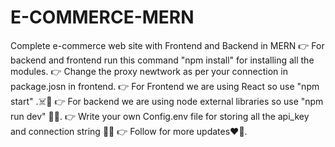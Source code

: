 # E-COMMERCE-MERN
Complete e-commerce web site with Frontend and Backend in MERN
👉 For backend and frontend run this command "npm install" for installing all the modules.
👉 Change the proxy newtwork as per your connection in package.josn in frontend.
👉 For Frontend we are using React so use "npm start" .☠️🦖
👉 For backend we are using node external libraries so use "npm run dev" 🫡💥.
👉 Write your own Config.env file for storing all the api_key and connection string 🤯✨
👉 Follow for more updates❤️🦥.
